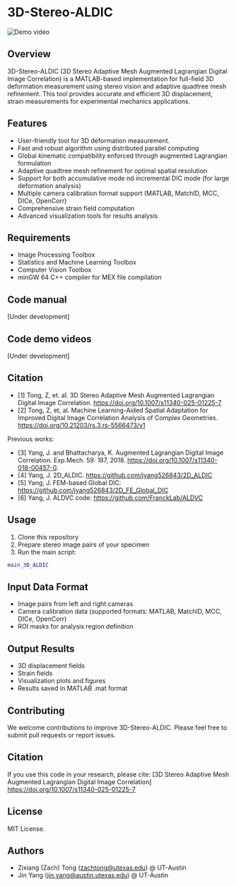 # 3D-Stereo-ALDIC
![Demo video](assets/images/stereo-ALDIC_demo.gif)
## Overview
3D-Stereo-ALDIC (3D Stereo Adaptive Mesh Augmented Lagrangian Digital Image Correlation) is a MATLAB-based implementation for full-field 3D deformation measurement using stereo vision and adaptive quadtree mesh refinement. This tool provides accurate and efficient 3D displacement, strain measurements for experimental mechanics applications.

## Features
- User-friendly tool for 3D deformation measurement.
- Fast and robust algorithm using distributed parallel computing
- Global kinematic compatibility enforced through augmented Lagrangian formulation
- Adaptive quadtree mesh refinement for optimal spatial resolution
- Support for both accumulative mode nd incremental DIC mode (for large deformation analysis)
- Multiple camera calibration format support (MATLAB, MatchID, MCC, DICe, OpenCorr)
- Comprehensive strain field computation
- Advanced visualization tools for results analysis

## Requirements
- Image Processing Toolbox
- Statistics and Machine Learning Toolbox
- Computer Vision Toolbox
- minGW 64 C++ compiler for MEX file compilation

## Code manual 
[Under development]

## Code demo videos
[Under development]


## Citation
* [1] Tong, Z, et. al. 3D Stereo Adaptive Mesh Augmented Lagrangian Digital Image Correlation. https://doi.org/10.1007/s11340-025-01225-7
* [2] Tong, Z, et, al. Machine Learning-Aided Spatial Adaptation for Improved Digital Image Correlation Analysis of Complex Geometries. https://doi.org/10.21203/rs.3.rs-5566473/v1

Previous works:
* [3] Yang, J. and Bhattacharya, K. Augmented Lagrangian Digital Image Correlation. Exp.Mech. 59: 187, 2018. https://doi.org/10.1007/s11340-018-00457-0.
* [4] Yang, J. 2D_ALDIC. https://github.com/jyang526843/2D_ALDIC
* [5] Yang, J. FEM-based Global DIC: https://github.com/jyang526843/2D_FE_Global_DIC
* [6] Yang, J. ALDVC code: https://github.com/FranckLab/ALDVC


## Usage
1. Clone this repository
2. Prepare stereo image pairs of your specimen
3. Run the main script:
```matlab
main_3D_ALDIC
```

## Input Data Format
- Image pairs from left and right cameras
- Camera calibration data (supported formats: MATLAB, MatchID, MCC, DICe, OpenCorr)
- ROI masks for analysis region definition

## Output Results
- 3D displacement fields
- Strain fields
- Visualization plots and figures
- Results saved in MATLAB .mat format

## Contributing
We welcome contributions to improve 3D-Stereo-ALDIC. Please feel free to submit pull requests or report issues.

## Citation
If you use this code in your research, please cite:
[3D Stereo Adaptive Mesh Augmented Lagrangian Digital Image Correlation]
https://doi.org/10.1007/s11340-025-01225-7

## License
MIT License.

## Authors
- Zixiang (Zach) Tong (zachtong@utexas.edu) @ UT-Austin
- Jin Yang (jin.yang@austin.utexas.edu) @ UT-Austin